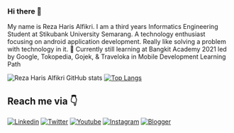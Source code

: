 ### Hi there 👋
My name is Reza Haris Alfikri. I am a third years Informatics Engineering Student at Stikubank University Semarang. A technology enthusiast focusing on android application development. Really like solving a problem with technology in it.
🌱 Currently still learning at Bangkit Academy 2021 led by Google, Tokopedia, Gojek, & Traveloka in Mobile Development Learning Path

![Reza Haris Alfikri GitHub stats](https://github-readme-stats.vercel.app/api?username=rezaharisz&show_icons=true&theme=synthwave)
[![Top Langs](https://github-readme-stats.vercel.app/api/top-langs/?username=rezaharisz&exclude_repo=github-readme-stats,rezaharisz.github.io&theme=synthwave)](https://github.com/rezaharisz/github-readme-stats)


## Reach me via 👇

[![Linkedin](https://img.shields.io/badge/LinkedIn-blue.svg?style=for-the-badge&logo=linkedin)](https://www.linkedin.com/in/reza-haris-alfikri-68705a17a)
[![Twitter](https://img.shields.io/badge/Twitter-skyblue.svg?style=for-the-badge&logo=twitter)](https://twitter.com/rezaharisz)
[![Youtube](https://img.shields.io/badge/Youtube-red.svg?style=for-the-badge&logo=youtube)](https://www.youtube.com/channel/UCzeO_1alwpjvbAGNnWJUtcQ)
[![Instagram](https://img.shields.io/badge/Instagram-gray.svg?style=for-the-badge&logo=instagram)](https://www.instagram.com/rezaharisz)
[![Blogger](https://img.shields.io/badge/Blogger-pink.svg?style=for-the-badge&logo=dribbble)](https://segudangilmu69.blogspot.com)
